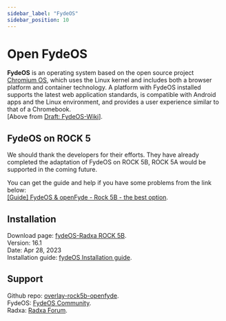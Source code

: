 ```yaml
---
sidebar_label: "FydeOS"
sidebar_position: 10
---
```


# Open FydeOS

**FydeOS** is an operating system based on the open source project [Chromium OS](https://en.wikipedia.org/wiki/ChromiumOS),
which uses the Linux kernel and includes both a browser platform and container technology.
A platform with FydeOS installed supports the latest web application standards, is compatible with Android apps and the Linux environment,
and provides a user experience similar to that of a Chromebook.  
[Above from [Draft: FydeOS-Wiki](https://en.wikipedia.org/wiki/Draft:FydeOS)].

## FydeOS on ROCK 5

We should thank the developers for their efforts. They have already completed the adaptation of FydeOS on ROCK 5B,
ROCK 5A would be supported in the coming future.

You can get the guide and help if you have some problems from the link below:  
[\[Guide\] FydeOS & openFyde - Rock 5B - the best option](https://forum.radxa.com/t/guide-fydeos-openfyde-rock-5b-the-best-option/15338).

## Installation

Download page: [fydeOS-Radxa ROCK 5B](https://fydeos.io/download/device/rock5b-fydeos).  
Version: 16.1  
Date: Apr 28, 2023  
Installation guide: [fydeOS Installation guide](https://fydeos.io/docs/knowledge-base/getting-started/fydeos-for-pc).

## Support

Github repo: [overlay-rock5b-openfyde](https://github.com/openFyde/overlay-rock5b-openfyde).  
FydeOS: [FydeOS Community](https://community.fydeos.io/).  
Radxa: [Radxa Forum](https://forum.radxa.com/).
